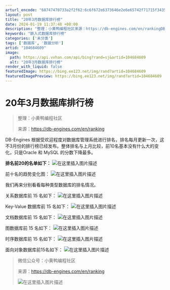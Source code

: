```yaml
---
arturl_encode: "68747470733a2f2f62:6c6f672e6373646e2e6e65742f71715f34353137323833322f:61727469636c652f64657461696c732f313034363834363039"
layout: post
title: "20年3月数据库排行榜"
date: 2024-01-19 11:37:48 +08:00
description: "整理：小黄鸭编程社区来源：https://db-engines.com/en/rankingDB-E"
keywords: "嵌入式数据库排行榜"
categories: ['未分类']
tags: ['数据库', '数据分析']
artid: "104684609"
image:
  path: https://api.vvhan.com/api/bing?rand=sj&artid=104684609
  alt: "20年3月数据库排行榜"
render_with_liquid: false
featuredImage: https://bing.ee123.net/img/rand?artid=104684609
featuredImagePreview: https://bing.ee123.net/img/rand?artid=104684609
---
```


# 20年3月数据库排行榜

> 整理：小黄鸭编程社区
>   
> 来源：https://db-engines.com/en/ranking

DB-Engines 根据受欢迎程度对数据库管理系统进行排名，排名每月更新一次，这不3月份的排行榜已经发布。整体排名与上月比较，前10名基本没有什么大的变化，只是Oracle 和 MySQL 的分数下降最多。

**排名前20的名单如下：**
![在这里插入图片描述](https://i-blog.csdnimg.cn/blog_migrate/dbf9b97245870cadf42cf32549b5eba5.png)
  
前十名的趋势变化图：
![在这里插入图片描述](https://i-blog.csdnimg.cn/blog_migrate/dbb0a3f99b8b000bd15b68d851ac562c.png)
  
我们再来分别看看每种类型数据库的排名情况。

关系数据库前 15 名如下：
![在这里插入图片描述](https://i-blog.csdnimg.cn/blog_migrate/5147b83fe66343c939d392bdeff61af4.png)
  
Key-Value 数据库前 15 名如下：
![在这里插入图片描述](https://i-blog.csdnimg.cn/blog_migrate/d0377c7e807bde67d3fbc381839a38b6.png)
  
文档数据库前 15 名如下：
![在这里插入图片描述](https://i-blog.csdnimg.cn/blog_migrate/b3b36482cbced5c6c1ba5448a4ae6b2b.png)
  
图数据库前 15 名如下：
![在这里插入图片描述](https://i-blog.csdnimg.cn/blog_migrate/c68d2c88ed77d427831dbd1cd6e8c300.png)
  
时序数据库前 15 名如下：
![在这里插入图片描述](https://i-blog.csdnimg.cn/blog_migrate/3d1c72b94088d998193feb6e2f001530.png)
  
面向对象数据库前15名如下：
![在这里插入图片描述](https://i-blog.csdnimg.cn/blog_migrate/0728dcad1eb1dc35c06f0e32256eea39.png)

> 微信公众号：小黄鸭编程社区
>   
> 来源：https://db-engines.com/en/ranking
>   
> ![在这里插入图片描述](https://i-blog.csdnimg.cn/blog_migrate/d05017b6fcc6695663eb6f9fe8beb66c.jpeg)